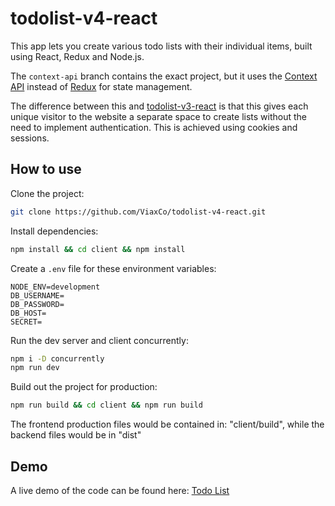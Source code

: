 # todolist-v4-react

This app lets you create various todo lists with their individual items, built using React, Redux and Node.js.

The `context-api` branch contains the exact project, but it uses the [Context API](https://reactjs.org/docs/context.html) instead of [Redux](https://redux.js.org/) for state management.

The difference between this and [todolist-v3-react](https://github.com/ViaxCo/todolist-v3-react) is that this gives each unique visitor to the website a separate space to create lists without the need to implement authentication. This is achieved using cookies and sessions.

## How to use

Clone the project:

```bash
git clone https://github.com/ViaxCo/todolist-v4-react.git
```

Install dependencies:

```bash
npm install && cd client && npm install
```

Create a `.env` file for these environment variables:

```
NODE_ENV=development
DB_USERNAME=
DB_PASSWORD=
DB_HOST=
SECRET=
```

Run the dev server and client concurrently:

```bash
npm i -D concurrently
npm run dev
```

Build out the project for production:

```bash
npm run build && cd client && npm run build
```

The frontend production files would be contained in: "client/build", while the backend files would be in "dist"

## Demo

A live demo of the code can be found here: [Todo List](https://viaxco-todolist-v4-react.herokuapp.com/)

